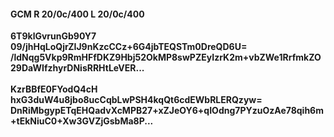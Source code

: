 #### GCM R 20/0c/400 L 20/0c/400
**6T9klGvrunGb90Y7**<br/>**09/jhHqLoQjrZIJ9nKzcCCz+6G4jbTEQSTm0DreQD6U=**<br/>**/ldNqg5Vkp9RmHFfDKZ9Hbj52OkMP8swPZEyIzrK2m+vbZWe1RrfmkZO29DaWIfzhyrDNisRRHtLeVER...**<br/><br/>
**KzrBBfE0FYodQ4cH**<br/>**hxG3duW4u8jbo8ucCqbLwPSH4kqQt6cdEWbRLERQzyw=**<br/>**DnRiMbgypETqEHQadvXcMPB27+xZJeOY6+qIOdng7PYzuOzAe78qih6m+tEkNiuC0+Xw3GVZjGsbMa8P...**